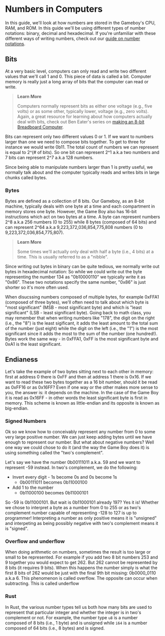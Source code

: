 # Numbers in Computers

In this guide, we'll look at how numbers are stored in the Gameboy's CPU, RAM, and ROM. In this guide we'll be using different types of number notations: binary, decimal and hexadecimal. If you're unfamiliar with these different ways of writing numbers, check out our [guide on number notations](./number_notations.md).

## Bits

At a very basic level, computers can only read and write two different values that we'll call 1 and 0. This piece of data is called a bit. Computer memory is really just a long array of bits that the computer can read or write.

> **Learn More**
>
> Computers normally represent bits as either one voltage (e.g., five volts) or as some other, typically lower, voltage (e.g., zero volts). Again, a great resource for learning about how computers actually deal with bits, check out Ben Eater's series on [making an 8-bit Breadboard Computer](https://www.youtube.com/user/eaterbc).

Bits can represent only two different values 0 or 1. If we want to numbers larger than one we need to compose bits together. To get to three for instance we would write 0b11. The total count of numbers we can represent is equal to 2^(# of bits). So one bit can represent 2^1 a.k.a two numbers and 7 bits can represent 2^7 a.k.a 128 numbers.

Since being able to manipulate numbers larger than 1 is pretty useful, we normally talk about and the computer typically reads and writes bits in large chunks called bytes.

### Bytes

Bytes are defined as a collection of 8 bits. Our Gameboy, as an 8-bit machine, typically deals with one byte at a time and each compartment in memory stores one byte. However, the Game Boy also has 16-bit instructions which act on two bytes at a time. A byte can represent numbers 2^8 a.k.a 256 numbers (0 to 255) while 8 bytes (composed of 64 bits) and can represent 2^64 a.k.a 9,223,372,036,854,775,808 numbers (0 to 9,223,372,036,854,775,807).

> **Learn More**
>
> Some times we'll actually only deal with half a byte (i.e., 4 bits) at a time. This is usually referred to as a "nibble".

Since writing out bytes in binary can be quite tedious, we normally write out bytes in hexadecimal notation: So while we could write out the byte representing the number 134 as "0b10000110" we typically write it as "0x86". These two notations specify the same number, "0x86" is just shorter so it's more often used.

When disucssing numbers composed of multiple bytes, for example 0xFFA1 (composed of three bytes), we'll often need to talk about which byte is "most significant" (MSB - most significant byte) and which is "least significant" (LSB - least significant byte). Going back to math class, you may remember that when writing numbers like "178", the digit on the right (i.e., the "8") is the least sigificant, it adds the least amount to the total sum of the number (just eight) while the digit on the left (i.e., the "1") is the most significant since it adds the most to the sum of the number (one hundred!). Bytes work the same way - in 0xFFA1, 0xFF is the most significant byte and 0xA1 is the least significant.

## Endianess

Let's take the example of two bytes sitting next to each other in memory: first at address 0 there is 0xFF and then at address 1 there is 0x16. If we want to read these two bytes together as a 16 bit number, should it be read as 0xFF16 or as 0x16FF? Even if one way or the other makes more sense to you, the answer is: it depends on the machine. In the case of the Game Boy it is read as 0x16FF - in other words the least significant byte is first in memory. This scheme is known as little-endian and its opposite is known as big-endian.

### Signed Numbers

Ok so we know how to conceivably represent any number from 0 to some very large positive number. We can just keep adding bytes until we have enough to represent our number. But what about negative numbers? Well one way we could chose to do it (and the way the Game Boy does it) is using something called the "two's complement".

Let's say we have the number 0b00111011 a.k.a. 59 and we want to represent -59 instead. In two's complement, we do the following:
* Invert every digit - 1s become 0s and 0s become 1s
  * 0b00111011 becomes 0b11000100
* Add 1 to the number
  * 0b11000100 becomes 0b11000101

So -59 is 0b11000101. But wait is 0b11000101 already 197? Yes it is! Whether we chose to interpret a byte as a number from 0 to 255 or as two's complement number capable of representing -128 to 127 is up to programmer! Interpreting a number as only positive means it is "unsigned" and interpeting as being possibly negative with two's complement means it is "signed".

### Overflow and underflow

When doing arithmetic on numbers, sometimes the result is too large or small to be represented. For example if you add two 8 bit numbers 253 and 9 together you would expect to get 262. But 262 cannot be represented by 8 bits (it requires 9 bits). When this happens the number simply is what the first 8 bits of 262 would be just with the final 9th bit missing: 0b0000_0110 a.k.a 6. This phenomenon is called overflow. The opposite can occur when subtracting. This is called underflow

### Rust

In Rust, the various number types tell us both how many bits are used to represent that particular integer and whether the integer is in two's complement or not. For example, the number type `u8` is a number composed of 8 bits (i.e., 1 byte) and is unsigned while `i64` is a number composed of 64 bits (i.e., 8 bytes) and is signed.
